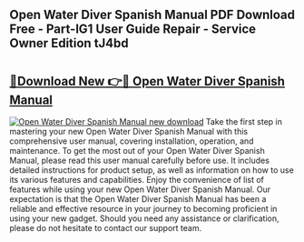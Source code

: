 ## Open Water Diver Spanish Manual PDF Download Free - Part-lG1 User Guide Repair - Service Owner Edition tJ4bd

# <h2><a href="http://bc51792.oget.top/?id=Open+Water+Diver+Spanish+Manual">🔗Download New 👉🔴 Open Water Diver Spanish Manual</a></h2>

[![Open Water Diver Spanish Manual new download](https://i.imgur.com/5g1atiW.png)](http://bc51792.oget.top/?id=Open+Water+Diver+Spanish+Manual)
Take the first step in mastering your new Open Water Diver Spanish Manual with this comprehensive user manual, covering installation, operation, and maintenance. To get the most out of your Open Water Diver Spanish Manual, please read this user manual carefully before use. It includes detailed instructions for product setup, as well as information on how to use its various features and capabilities. Enjoy the convenience of list of features while using your new Open Water Diver Spanish Manual. Our expectation is that the Open Water Diver Spanish Manual has been a reliable and effective resource in your journey to becoming proficient in using your new gadget. Should you need any assistance or clarification, please do not hesitate to contact our support team.
